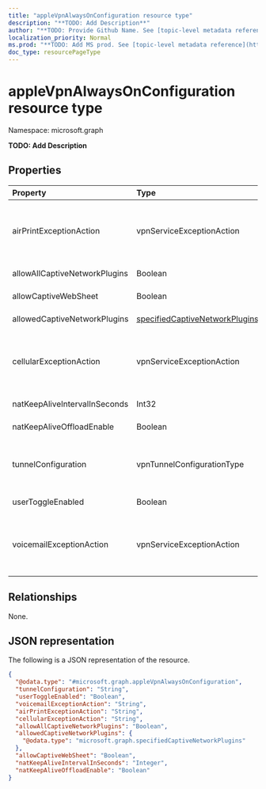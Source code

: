 ```yaml
---
title: "appleVpnAlwaysOnConfiguration resource type"
description: "**TODO: Add Description**"
author: "**TODO: Provide Github Name. See [topic-level metadata reference](https://msgo.azurewebsites.net/add/document/guidelines/metadata.html#topic-level-metadata)**"
localization_priority: Normal
ms.prod: "**TODO: Add MS prod. See [topic-level metadata reference](https://msgo.azurewebsites.net/add/document/guidelines/metadata.html#topic-level-metadata)**"
doc_type: resourcePageType
---
```


# appleVpnAlwaysOnConfiguration resource type


Namespace: microsoft.graph

**TODO: Add Description**

## Properties
|Property|Type|Description|
|:---|:---|:---|
|airPrintExceptionAction|vpnServiceExceptionAction|**TODO: Add Description**. Possible values are: `forceTrafficViaVPN`, `allowTrafficOutside`, `dropTraffic`.|
|allowAllCaptiveNetworkPlugins|Boolean|**TODO: Add Description**|
|allowCaptiveWebSheet|Boolean|**TODO: Add Description**|
|allowedCaptiveNetworkPlugins|[specifiedCaptiveNetworkPlugins](../resources/specifiedcaptivenetworkplugins.md)|**TODO: Add Description**|
|cellularExceptionAction|vpnServiceExceptionAction|**TODO: Add Description**. Possible values are: `forceTrafficViaVPN`, `allowTrafficOutside`, `dropTraffic`.|
|natKeepAliveIntervalInSeconds|Int32|**TODO: Add Description**|
|natKeepAliveOffloadEnable|Boolean|**TODO: Add Description**|
|tunnelConfiguration|vpnTunnelConfigurationType|**TODO: Add Description**. Possible values are: `wifiAndCellular`, `cellular`, `wifi`.|
|userToggleEnabled|Boolean|**TODO: Add Description**|
|voicemailExceptionAction|vpnServiceExceptionAction|**TODO: Add Description**. Possible values are: `forceTrafficViaVPN`, `allowTrafficOutside`, `dropTraffic`.|

## Relationships
None.

## JSON representation
The following is a JSON representation of the resource.
<!-- {
  "blockType": "resource",
  "@odata.type": "microsoft.graph.appleVpnAlwaysOnConfiguration"
}
-->
``` json
{
  "@odata.type": "#microsoft.graph.appleVpnAlwaysOnConfiguration",
  "tunnelConfiguration": "String",
  "userToggleEnabled": "Boolean",
  "voicemailExceptionAction": "String",
  "airPrintExceptionAction": "String",
  "cellularExceptionAction": "String",
  "allowAllCaptiveNetworkPlugins": "Boolean",
  "allowedCaptiveNetworkPlugins": {
    "@odata.type": "microsoft.graph.specifiedCaptiveNetworkPlugins"
  },
  "allowCaptiveWebSheet": "Boolean",
  "natKeepAliveIntervalInSeconds": "Integer",
  "natKeepAliveOffloadEnable": "Boolean"
}
```

